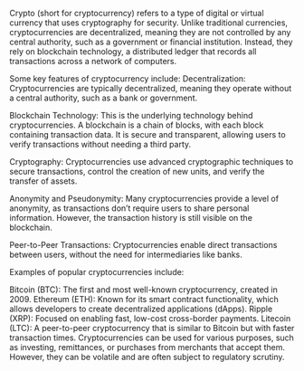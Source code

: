 Crypto (short for cryptocurrency) refers to a type of digital or virtual currency that uses cryptography for security.
Unlike traditional currencies, cryptocurrencies are decentralized, meaning they are not controlled by any central authority, such as a government or financial institution.
Instead, they rely on blockchain technology, a distributed ledger that records all transactions across a network of computers.



Some key features of cryptocurrency include:
Decentralization:    Cryptocurrencies are typically decentralized, meaning they operate without a central authority, such as a bank or government.

Blockchain Technology:    This is the underlying technology behind cryptocurrencies. A blockchain is a chain of blocks, with each block containing transaction data. It is secure and transparent, allowing users to verify transactions without needing a third party.

Cryptography:   Cryptocurrencies use advanced cryptographic techniques to secure transactions, control the creation of new units, and verify the transfer of assets.

Anonymity and Pseudonymity:   Many cryptocurrencies provide a level of anonymity, as transactions don’t require users to share personal information. However, the transaction history is still visible on the blockchain.

Peer-to-Peer Transactions:   Cryptocurrencies enable direct transactions between users, without the need for intermediaries like banks.


Examples of popular cryptocurrencies include:

Bitcoin (BTC):  The first and most well-known cryptocurrency, created in 2009.
Ethereum (ETH):  Known for its smart contract functionality, which allows developers to create decentralized applications (dApps).
Ripple (XRP):  Focused on enabling fast, low-cost cross-border payments.
Litecoin (LTC):  A peer-to-peer cryptocurrency that is similar to Bitcoin but with faster transaction times.
Cryptocurrencies can be used for various purposes, such as investing, remittances, or purchases from merchants that accept them. However, they can be volatile and are often subject to regulatory scrutiny.
